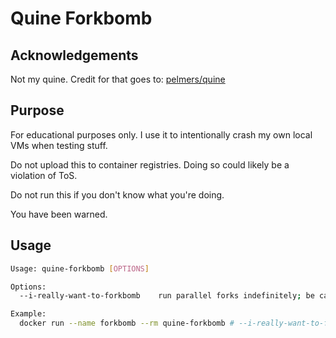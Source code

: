 # Quine Forkbomb

## Acknowledgements

Not my quine. Credit for that goes to: [pelmers/quine](https://github.com/pelmers/quine.git)

## Purpose

For educational purposes only. I use it to intentionally crash my own local VMs when testing stuff.

Do not upload this to container registries. Doing so could likely be a violation of ToS.

Do not run this if you don't know what you're doing.

You have been warned.

## Usage

```bash
Usage: quine-forkbomb [OPTIONS]

Options:
  --i-really-want-to-forkbomb    run parallel forks indefinitely; be careful

Example:
  docker run --name forkbomb --rm quine-forkbomb # --i-really-want-to-forkbomb
```

